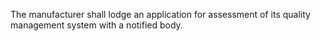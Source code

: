 The  manufacturer  shall  lodge  an  application  for  assessment  of  its  quality  management  system  with  a  notified body. 